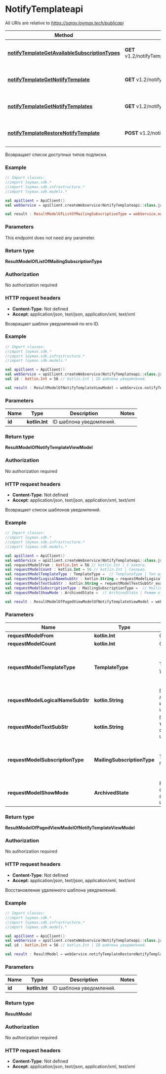 # NotifyTemplateapi

All URIs are relative to *https://saray.loymax.tech/publicapi*

Method | HTTP request | Description
------------- | ------------- | -------------
[**notifyTemplateGetAvailableSubscriptionTypes**](NotifyTemplateapi.md#notifyTemplateGetAvailableSubscriptionTypes) | **GET** v1.2/notifyTemplates/availableSubscriptionTypes | Возвращает список доступных типов подписки.
[**notifyTemplateGetNotifyTemplate**](NotifyTemplateapi.md#notifyTemplateGetNotifyTemplate) | **GET** v1.2/notifyTemplates/{id} | Возвращает шаблон уведомлений по его ID.
[**notifyTemplateGetNotifyTemplates**](NotifyTemplateapi.md#notifyTemplateGetNotifyTemplates) | **GET** v1.2/notifyTemplates | Возвращает список шаблонов уведомлений.
[**notifyTemplateRestoreNotifyTemplate**](NotifyTemplateapi.md#notifyTemplateRestoreNotifyTemplate) | **POST** v1.2/notifyTemplates/{id}/restore | Восстановление удаленного шаблона уведомлений.



Возвращает список доступных типов подписки.

### Example
```kotlin
// Import classes:
//import loymax.sdk.*
//import loymax.sdk.infrastructure.*
//import loymax.sdk.models.*

val apiClient = ApiClient()
val webService = apiClient.createWebservice(NotifyTemplateapi::class.java)

val result : ResultModelOfListOfMailingSubscriptionType = webService.notifyTemplateGetAvailableSubscriptionTypes()
```

### Parameters
This endpoint does not need any parameter.

### Return type

**ResultModelOfListOfMailingSubscriptionType**

### Authorization

No authorization required

### HTTP request headers

 - **Content-Type**: Not defined
 - **Accept**: application/json, text/json, application/xml, text/xml


Возвращает шаблон уведомлений по его ID.

### Example
```kotlin
// Import classes:
//import loymax.sdk.*
//import loymax.sdk.infrastructure.*
//import loymax.sdk.models.*

val apiClient = ApiClient()
val webService = apiClient.createWebservice(NotifyTemplateapi::class.java)
val id : kotlin.Int = 56 // kotlin.Int | ID шаблона уведомлений.

val result : ResultModelOfNotifyTemplateViewModel = webService.notifyTemplateGetNotifyTemplate(id)
```

### Parameters

Name | Type | Description  | Notes
------------- | ------------- | ------------- | -------------
 **id** | **kotlin.Int**| ID шаблона уведомлений. |

### Return type

**ResultModelOfNotifyTemplateViewModel**

### Authorization

No authorization required

### HTTP request headers

 - **Content-Type**: Not defined
 - **Accept**: application/json, text/json, application/xml, text/xml


Возвращает список шаблонов уведомлений.

### Example
```kotlin
// Import classes:
//import loymax.sdk.*
//import loymax.sdk.infrastructure.*
//import loymax.sdk.models.*

val apiClient = ApiClient()
val webService = apiClient.createWebservice(NotifyTemplateapi::class.java)
val requestModelFrom : kotlin.Int = 56 // kotlin.Int | С какого.
val requestModelCount : kotlin.Int = 56 // kotlin.Int | Сколько.
val requestModelTemplateType : TemplateType =  // TemplateType | Тип шаблона уведомлений.
val requestModelLogicalNameSubStr : kotlin.String = requestModelLogicalNameSubStr_example // kotlin.String | Подстрока логического имени шаблона.
val requestModelTextSubStr : kotlin.String = requestModelTextSubStr_example // kotlin.String | Подстрока текстового описания шаблона.
val requestModelSubscriptionType : MailingSubscriptionType =  // MailingSubscriptionType | Тип подписки.
val requestModelShowMode : ArchivedState =  // ArchivedState | Режим отображения архивных шаблонов.

val result : ResultModelOfPagedViewModelOfNotifyTemplateViewModel = webService.notifyTemplateGetNotifyTemplates(requestModelFrom, requestModelCount, requestModelTemplateType, requestModelLogicalNameSubStr, requestModelTextSubStr, requestModelSubscriptionType, requestModelShowMode)
```

### Parameters

Name | Type | Description  | Notes
------------- | ------------- | ------------- | -------------
 **requestModelFrom** | **kotlin.Int**| С какого. | [optional]
 **requestModelCount** | **kotlin.Int**| Сколько. | [optional]
 **requestModelTemplateType** | **TemplateType**| Тип шаблона уведомлений. | [optional] [enum: HeaderAndText, Push, Simple, Messenger, SocialNetworks, ChatBot]
 **requestModelLogicalNameSubStr** | **kotlin.String**| Подстрока логического имени шаблона. | [optional]
 **requestModelTextSubStr** | **kotlin.String**| Подстрока текстового описания шаблона. | [optional]
 **requestModelSubscriptionType** | **MailingSubscriptionType**| Тип подписки. | [optional] [enum: Cashback, Payment, Refill, Offer, System, Mailing, Refund, DeviceEmulation]
 **requestModelShowMode** | **ArchivedState**| Режим отображения архивных шаблонов. | [optional] [enum: Archived, NonArchived]

### Return type

**ResultModelOfPagedViewModelOfNotifyTemplateViewModel**

### Authorization

No authorization required

### HTTP request headers

 - **Content-Type**: Not defined
 - **Accept**: application/json, text/json, application/xml, text/xml


Восстановление удаленного шаблона уведомлений.

### Example
```kotlin
// Import classes:
//import loymax.sdk.*
//import loymax.sdk.infrastructure.*
//import loymax.sdk.models.*

val apiClient = ApiClient()
val webService = apiClient.createWebservice(NotifyTemplateapi::class.java)
val id : kotlin.Int = 56 // kotlin.Int | ID шаблона уведомлений.

val result : ResultModel = webService.notifyTemplateRestoreNotifyTemplate(id)
```

### Parameters

Name | Type | Description  | Notes
------------- | ------------- | ------------- | -------------
 **id** | **kotlin.Int**| ID шаблона уведомлений. |

### Return type

**ResultModel**

### Authorization

No authorization required

### HTTP request headers

 - **Content-Type**: Not defined
 - **Accept**: application/json, text/json, application/xml, text/xml

